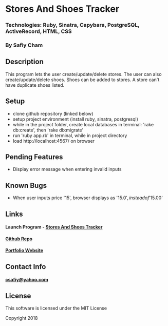 # Stores And Shoes Tracker

### Technologies: Ruby, Sinatra, Capybara, PostgreSQL, ActiveRecord, HTML, CSS

### By Safiy Cham

## Description

This program lets the user create/update/delete stores. The user can also create/update/delete shoes. Shoes can be added to stores. A store can't have duplicate shoes listed. 

## Setup

* clone github repository (linked below)
* setup project environment (install ruby, sinatra, postgresql)
* while in the project folder, create local databases in terminal: 'rake db:create', then 'rake db:migrate'
* run 'ruby app.rb' in terminal, while in project directory
* load http://localhost:4567/ on browser

## Pending Features

* Display error message when entering invalid inputs

## Known Bugs

* When user inputs price '15', browser displays as '$15.0', instead of '$15.00'

## Links

#### Launch Program - [Stores And Shoes Tracker](https://stores-shoes-tracker.herokuapp.com/)

#### [Github Repo](https://github.com/safiyc/stores_shoes_tracker.git)

#### [Portfolio Website](http://www.safiycham.com/)

## Contact Info

#### csafiy@yahoo.com

## License

This software is licensed under the MIT License

Copyright 2018
